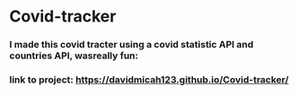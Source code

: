 # Covid-tracker
### I made this covid tracter using a covid statistic API and countries API, wasreally fun:
### link to project: https://davidmicah123.github.io/Covid-tracker/
